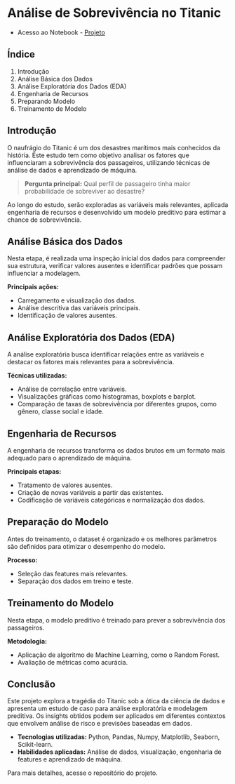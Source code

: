 # **Análise de Sobrevivência no Titanic**

- Acesso ao Notebook - [Projeto](https://github.com/fernandeskelvin/titanic-survival-prediction/blob/main/analise-titanic-ml.ipynb)

## Índice
1. Introdução
2. Análise Básica dos Dados
3. Análise Exploratória dos Dados (EDA)
4. Engenharia de Recursos
5. Preparando Modelo
6. Treinamento de Modelo

## Introdução

O naufrágio do Titanic é um dos desastres marítimos mais conhecidos da história. Este estudo tem como objetivo analisar os fatores que influenciaram a sobrevivência dos passageiros, utilizando técnicas de análise de dados e aprendizado de máquina.

> **Pergunta principal:** Qual perfil de passageiro tinha maior probabilidade de sobreviver ao desastre?

Ao longo do estudo, serão exploradas as variáveis mais relevantes, aplicada engenharia de recursos e desenvolvido um modelo preditivo para estimar a chance de sobrevivência.

## Análise Básica dos Dados
Nesta etapa, é realizada uma inspeção inicial dos dados para compreender sua estrutura, verificar valores ausentes e identificar padrões que possam influenciar a modelagem.

**Principais ações:**
- Carregamento e visualização dos dados.
- Análise descritiva das variáveis principais.
- Identificação de valores ausentes.

## Análise Exploratória dos Dados (EDA)
A análise exploratória busca identificar relações entre as variáveis e destacar os fatores mais relevantes para a sobrevivência.

**Técnicas utilizadas:**
- Análise de correlação entre variáveis.
- Visualizações gráficas como histogramas, boxplots e barplot.
- Comparação de taxas de sobrevivência por diferentes grupos, como gênero, classe social e idade.

## Engenharia de Recursos
A engenharia de recursos transforma os dados brutos em um formato mais adequado para o aprendizado de máquina.

**Principais etapas:**
- Tratamento de valores ausentes.
- Criação de novas variáveis a partir das existentes.
- Codificação de variáveis categóricas e normalização dos dados.

## Preparação do Modelo
Antes do treinamento, o dataset é organizado e os melhores parâmetros são definidos para otimizar o desempenho do modelo.

**Processo:**
- Seleção das features mais relevantes.
- Separação dos dados em treino e teste.

## Treinamento do Modelo
Nesta etapa, o modelo preditivo é treinado para prever a sobrevivência dos passageiros.

**Metodologia:**
- Aplicação de algoritmo de Machine Learning, como o Random Forest.
- Avaliação de métricas como acurácia.

## Conclusão

Este projeto explora a tragédia do Titanic sob a ótica da ciência de dados e apresenta um estudo de caso para análise exploratória e modelagem preditiva. Os insights obtidos podem ser aplicados em diferentes contextos que envolvem análise de risco e previsões baseadas em dados.

- **Tecnologias utilizadas:** Python, Pandas, Numpy, Matplotlib, Seaborn, Scikit-learn.
- **Habilidades aplicadas:** Análise de dados, visualização, engenharia de features e aprendizado de máquina.

Para mais detalhes, acesse o repositório do projeto.

